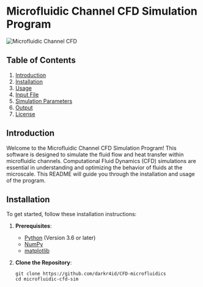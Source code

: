 # Microfluidic Channel CFD Simulation Program

![Microfluidic Channel CFD](microfluidic_channel.png)

## Table of Contents

1. [Introduction](#introduction)
2. [Installation](#installation)
3. [Usage](#usage)
4. [Input File](#input-file)
5. [Simulation Parameters](#simulation-parameters)
6. [Output](#output)
7. [License](#license)

## Introduction

Welcome to the Microfluidic Channel CFD Simulation Program! This software is designed to simulate the fluid flow and heat transfer within microfluidic channels. Computational Fluid Dynamics (CFD) simulations are essential in understanding and optimizing the behavior of fluids at the microscale. This README will guide you through the installation and usage of the program.

## Installation

To get started, follow these installation instructions:

1. **Prerequisites**: 
   - [Python](https://www.python.org/downloads/) (Version 3.6 or later)
   - [NumPy](https://numpy.org/)
   - [matplotlib](https://matplotlib.org/)

2. **Clone the Repository**:
   ```shell
   git clone https://github.com/darkr4id/CFD-microfluidics
   cd microfluidic-cfd-sim
